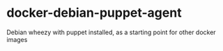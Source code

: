 docker-debian-puppet-agent
==========================

Debian wheezy with puppet installed, as a starting point for other docker images
